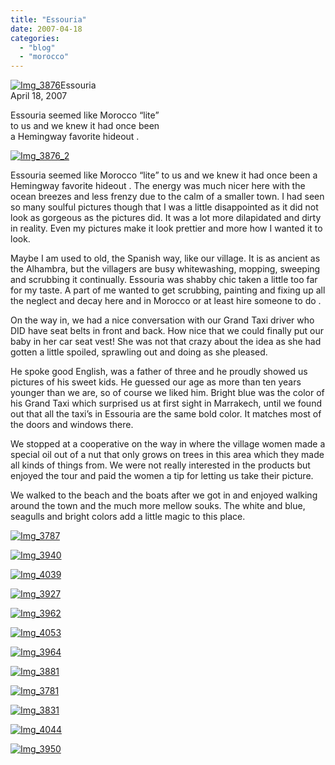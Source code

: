 ```yaml
---
title: "Essouria"
date: 2007-04-18
categories: 
  - "blog"
  - "morocco"
---
```


[![Img_3876](https://pub-ac94b3f306b24c0dba4238943c97f2e1.r2.dev/soultravelers3/images/2008/03/25/img_3876.png "Img_3876")](https://pub-ac94b3f306b24c0dba4238943c97f2e1.r2.dev/photos/uncategorized/2008/03/25/img_3876.png)Essouria  
April 18, 2007

Essouria seemed like Morocco “lite”  
to us and we knew it had once been  
a Hemingway favorite hideout .

<!--more-->

[![Img_3876_2](https://pub-ac94b3f306b24c0dba4238943c97f2e1.r2.dev/soultravelers3/images/2008/03/25/img_3876_2.png "Img_3876_2")](https://pub-ac94b3f306b24c0dba4238943c97f2e1.r2.dev/photos/uncategorized/2008/03/25/img_3876_2.png)

Essouria seemed like Morocco “lite” to us and we knew it had once been a Hemingway favorite hideout . The energy was much nicer here with the ocean breezes and less frenzy due to the calm of a smaller town. I had seen so many soulful pictures though that I was a little disappointed as it did not look as gorgeous as the pictures did. It was a lot more dilapidated and dirty in reality. Even my pictures make it look prettier and more how I wanted it to look.

Maybe I am used to old, the Spanish way, like our village. It is as ancient as the Alhambra, but the villagers are busy whitewashing, mopping, sweeping and scrubbing it continually. Essouria was shabby chic taken a little too far for my taste. A part of me wanted to get scrubbing, painting and fixing up all the neglect and decay here and in Morocco or at least hire someone to do .

On the way in, we had a nice conversation with our Grand Taxi driver who DID have seat belts in front and back. How nice that we could finally put our baby in her car seat vest! She was not that crazy about the idea as she had gotten a little spoiled, sprawling out and doing as she pleased.

He spoke good English, was a father of three and he proudly showed us pictures of his sweet kids. He guessed our age as more than ten years younger than we are, so of course we liked him. Bright blue was the color of his Grand Taxi which surprised us at first sight in Marrakech, until we found out that all the taxi’s in Essouria are the same bold color. It matches most of the doors and windows there.

We stopped at a cooperative on the way in where the village women made a special oil out of a nut that only grows on trees in this area which they made all kinds of things from. We were not really interested in the products but enjoyed the tour and paid the women a tip for letting us take their picture.

We walked to the beach and the boats after we got in and enjoyed walking around the town and the much more mellow souks. The white and blue, seagulls and bright colors add a little magic to this place.

[![Img_3787](https://pub-ac94b3f306b24c0dba4238943c97f2e1.r2.dev/soultravelers3/images/2008/03/25/img_3787.png "Img_3787")](https://pub-ac94b3f306b24c0dba4238943c97f2e1.r2.dev/photos/uncategorized/2008/03/25/img_3787.png)

[![Img_3940](https://pub-ac94b3f306b24c0dba4238943c97f2e1.r2.dev/soultravelers3/images/2008/03/25/img_3940.png "Img_3940")](https://pub-ac94b3f306b24c0dba4238943c97f2e1.r2.dev/photos/uncategorized/2008/03/25/img_3940.png)

[![Img_4039](https://pub-ac94b3f306b24c0dba4238943c97f2e1.r2.dev/soultravelers3/images/2008/03/25/img_4039.png "Img_4039")](https://pub-ac94b3f306b24c0dba4238943c97f2e1.r2.dev/photos/uncategorized/2008/03/25/img_4039.png)

[![Img_3927](https://pub-ac94b3f306b24c0dba4238943c97f2e1.r2.dev/soultravelers3/images/2008/03/25/img_3927.png "Img_3927")](https://pub-ac94b3f306b24c0dba4238943c97f2e1.r2.dev/photos/uncategorized/2008/03/25/img_3927.png)

[![Img_3962](https://pub-ac94b3f306b24c0dba4238943c97f2e1.r2.dev/soultravelers3/images/2008/03/25/img_3962.png "Img_3962")](https://pub-ac94b3f306b24c0dba4238943c97f2e1.r2.dev/photos/uncategorized/2008/03/25/img_3962.png)

[![Img_4053](https://pub-ac94b3f306b24c0dba4238943c97f2e1.r2.dev/soultravelers3/images/2008/03/25/img_4053.png "Img_4053")](https://pub-ac94b3f306b24c0dba4238943c97f2e1.r2.dev/photos/uncategorized/2008/03/25/img_4053.png)

[![Img_3964](https://pub-ac94b3f306b24c0dba4238943c97f2e1.r2.dev/soultravelers3/images/2008/03/25/img_3964.png "Img_3964")](https://pub-ac94b3f306b24c0dba4238943c97f2e1.r2.dev/photos/uncategorized/2008/03/25/img_3964.png)

[![Img_3881](https://pub-ac94b3f306b24c0dba4238943c97f2e1.r2.dev/soultravelers3/images/2008/03/25/img_3881.png "Img_3881")](https://pub-ac94b3f306b24c0dba4238943c97f2e1.r2.dev/photos/uncategorized/2008/03/25/img_3881.png)

[![Img_3781](https://pub-ac94b3f306b24c0dba4238943c97f2e1.r2.dev/soultravelers3/images/2008/03/25/img_3781.png "Img_3781")](https://pub-ac94b3f306b24c0dba4238943c97f2e1.r2.dev/photos/uncategorized/2008/03/25/img_3781.png)

[![Img_3831](https://pub-ac94b3f306b24c0dba4238943c97f2e1.r2.dev/soultravelers3/images/2008/03/25/img_3831.png "Img_3831")](https://pub-ac94b3f306b24c0dba4238943c97f2e1.r2.dev/photos/uncategorized/2008/03/25/img_3831.png)

[![Img_4044](https://pub-ac94b3f306b24c0dba4238943c97f2e1.r2.dev/soultravelers3/images/2008/03/25/img_4044.png "Img_4044")](https://pub-ac94b3f306b24c0dba4238943c97f2e1.r2.dev/photos/uncategorized/2008/03/25/img_4044.png)

[![Img_3950](https://pub-ac94b3f306b24c0dba4238943c97f2e1.r2.dev/soultravelers3/images/2008/03/25/img_3950.png "Img_3950")](https://pub-ac94b3f306b24c0dba4238943c97f2e1.r2.dev/photos/uncategorized/2008/03/25/img_3950.png)
